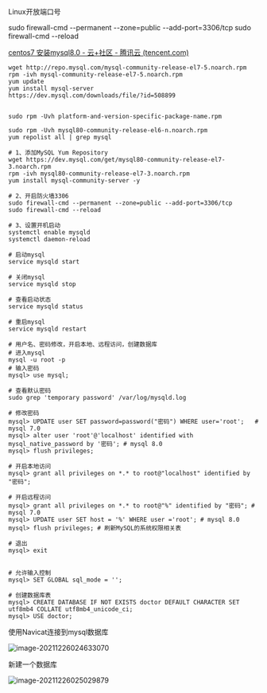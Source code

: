 

Linux开放端口号

sudo firewall-cmd --permanent --zone=public --add-port=3306/tcp
sudo firewall-cmd --reload



[centos7 安装mysql8.0 - 云+社区 - 腾讯云 (tencent.com)](https://cloud.tencent.com/developer/article/1759772)

```shell
wget http://repo.mysql.com/mysql-community-release-el7-5.noarch.rpm
rpm -ivh mysql-community-release-el7-5.noarch.rpm
yum update
yum install mysql-server
https://dev.mysql.com/downloads/file/?id=508899


sudo rpm -Uvh platform-and-version-specific-package-name.rpm

sudo rpm -Uvh mysql80-community-release-el6-n.noarch.rpm
yum repolist all | grep mysql

# 1、添加MySQL Yum Repository
wget https://dev.mysql.com/get/mysql80-community-release-el7-3.noarch.rpm
rpm -ivh mysql80-community-release-el7-3.noarch.rpm
yum install mysql-community-server -y

# 2、开启防火墙3306
sudo firewall-cmd --permanent --zone=public --add-port=3306/tcp
sudo firewall-cmd --reload

# 3、设置开机启动
systemctl enable mysqld
systemctl daemon-reload

# 启动mysql
service mysqld start

# 关闭mysql
service mysqld stop

# 查看启动状态
service mysqld status

# 重启mysql
service mysqld restart

# 用户名、密码修改，开启本地、远程访问，创建数据库
# 进入mysql
mysql -u root -p
# 输入密码
mysql> use mysql;

# 查看默认密码
sudo grep 'temporary password' /var/log/mysqld.log

# 修改密码
mysql> UPDATE user SET password=password("密码") WHERE user='root';   # mysql 7.0
mysql> alter user 'root'@'localhost' identified with mysql_native_password by '密码'; # mysql 8.0
mysql> flush privileges;

# 开启本地访问
mysql> grant all privileges on *.* to root@"localhost" identified by "密码";

# 开启远程访问
mysql> grant all privileges on *.* to root@"%" identified by "密码"; # mysql 7.0
mysql> UPDATE user SET host = '%' WHERE user ='root'; # mysql 8.0
mysql> flush privileges; # 刷新MySQL的系统权限相关表

# 退出
mysql> exit


# 允许输入控制
mysql> SET GLOBAL sql_mode = '';

# 创建数据库表
mysql> CREATE DATABASE IF NOT EXISTS doctor DEFAULT CHARACTER SET utf8mb4 COLLATE utf8mb4_unicode_ci;
mysql> USE doctor;
```



使用Navicat连接到mysql数据库



![image-20211226024633070](https://images-lu.oss-cn-shanghai.aliyuncs.com/image-20211226024633070.png)

新建一个数据库

![image-20211226025029879](https://images-lu.oss-cn-shanghai.aliyuncs.com/image-20211226025029879.png)













